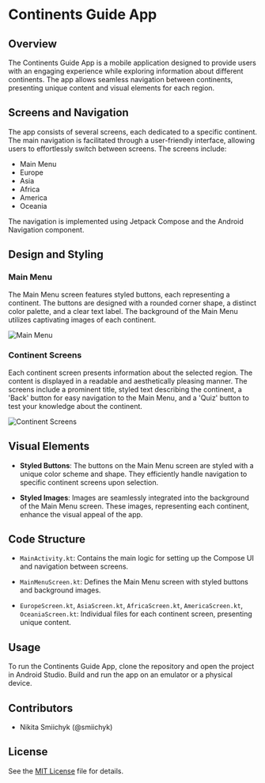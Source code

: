 # Continents Guide App

## Overview

The Continents Guide App is a mobile application designed to provide users with an engaging experience while exploring information about different continents. The app allows seamless navigation between continents, presenting unique content and visual elements for each region.

## Screens and Navigation

The app consists of several screens, each dedicated to a specific continent. The main navigation is facilitated through a user-friendly interface, allowing users to effortlessly switch between screens. The screens include:

- Main Menu
- Europe
- Asia
- Africa
- America
- Oceania

The navigation is implemented using Jetpack Compose and the Android Navigation component.

## Design and Styling

### Main Menu

The Main Menu screen features styled buttons, each representing a continent. The buttons are designed with a rounded corner shape, a distinct color palette, and a clear text label. The background of the Main Menu utilizes captivating images of each continent.

![Main Menu](screenshots/main_menu.jpeg)

### Continent Screens

Each continent screen presents information about the selected region. The content is displayed in a readable and aesthetically pleasing manner. The screens include a prominent title, styled text describing the continent, a 'Back' button for easy navigation to the Main Menu, and a 'Quiz' button to test your knowledge about the continent.

![Continent Screens](information_screen_1_8.jpeg)

## Visual Elements

- **Styled Buttons**: The buttons on the Main Menu screen are styled with a unique color scheme and shape. They efficiently handle navigation to specific continent screens upon selection.

- **Styled Images**: Images are seamlessly integrated into the background of the Main Menu screen. These images, representing each continent, enhance the visual appeal of the app.

## Code Structure

- `MainActivity.kt`: Contains the main logic for setting up the Compose UI and navigation between screens.

- `MainMenuScreen.kt`: Defines the Main Menu screen with styled buttons and background images.

- `EuropeScreen.kt`, `AsiaScreen.kt`, `AfricaScreen.kt`, `AmericaScreen.kt`, `OceaniaScreen.kt`: Individual files for each continent screen, presenting unique content.

## Usage

To run the Continents Guide App, clone the repository and open the project in Android Studio. Build and run the app on an emulator or a physical device.

## Contributors

- Nikita Smiichyk (@smiichyk)

## License

See the [MIT License](LICENSE) file for details.
